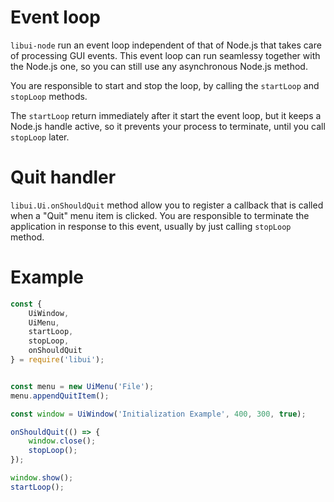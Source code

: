 # Event loop

`libui-node` run an event loop independent of that of Node.js that takes care of processing GUI events. This event loop can run seamlessy together with the Node.js one, so you can still use any asynchronous Node.js method.

You are responsible to start and stop the loop, by calling the `startLoop` and `stopLoop` methods.

The `startLoop` return immediately after it start the event loop, but it keeps
a Node.js handle active, so it prevents your process to terminate, until
you call `stopLoop` later.

# Quit handler

`libui.Ui.onShouldQuit` method allow you to register a callback that is called when a "Quit" menu item is clicked. You are responsible to terminate the application in response to this event, usually by just calling `stopLoop` method.

# Example

```js
const {
	UiWindow,
	UiMenu,
	startLoop,
	stopLoop,
	onShouldQuit
} = require('libui');


const menu = new UiMenu('File');
menu.appendQuitItem();

const window = UiWindow('Initialization Example', 400, 300, true);

onShouldQuit(() => {
	window.close();
	stopLoop();
});

window.show();
startLoop();
```
